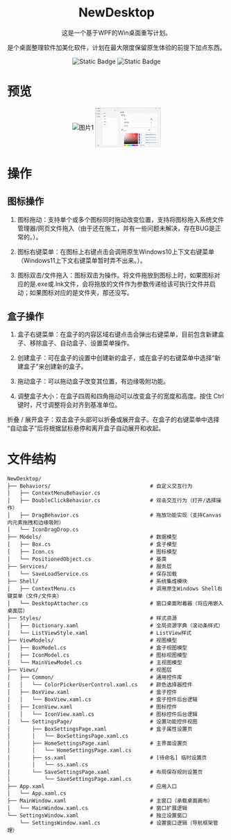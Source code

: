 <div align="center">
  <a>
    <img alt="" width="700"heigth="142"src="">
  </a>
  <h1>NewDesktop</h1>
  <p>
    这是一个基于WPF的Win桌面重写计划。
  </p>
  <p>
    是个桌面整理软件加美化软件，计划在最大限度保留原生体验的前提下加点东西。
  </p>

  <a>
    <img alt="Static Badge" src="https://img.shields.io/badge/.NET-9.0-512BD4">
  </a>
  <a>
    <img alt="Static Badge" src="https://img.shields.io/badge/WPF-%E5%BA%94%E7%94%A8%E7%A8%8B%E5%BA%8F-0078D4">
  </a>
</div>

# 预览
<div align="center">
    <img src="https://github.com/Yeilintong/NewDesktop/blob/main/Image/YL3.png" alt="图片1" width="30%" align="center">
    <img src="https://github.com/Yeilintong/NewDesktop/blob/main/Image/BS.png" alt="图片2" width="30%" align="center">
</div>

# 操作
## 图标操作

1. 图标拖动：支持单个或多个图标同时拖动改变位置，支持将图标拖入系统文件管理器/网页文件拖入（由于还在施工，并有一些问题未解决，存在BUG是正常的。）。

2. 图标右键菜单：在图标上右键点击会调用原生Windows10上下文右键菜单（Windows11上下文右键菜单暂时弄不出来。）。

3. 图标双击/文件拖入：图标双击为操作。将文件拖放到图标上时，如果图标对应的是.exe或.lnk文件，会将拖放的文件作为参数传递给该可执行文件并启动；如果图标对应的是文件夹，那还没写。

## 盒子操作

1. 盒子右键菜单：在盒子的内容区域右键点击会弹出右键菜单，目前包含新建盒子、移除盒子、自动盒子、设置菜单操作。

2. 创建盒子：可在盒子的设置中创建新的盒子，或在盒子的右键菜单中选择“新建盒子”来创建新的盒子。

3. 拖动盒子：可以拖动盒子改变其位置，有边缘吸附功能。

4. 调整盒子大小：在盒子四周和四角拖动可以改变盒子的宽度和高度。按住 Ctrl 键时，尺寸调整将会对齐到基准单位。

折叠 / 展开盒子：双击盒子头部可以折叠或展开盒子。在盒子的右键菜单中选择 “自动盒子”后将根据鼠标悬停和离开盒子自动展开和收起。

# 文件结构
```
NewDesktop/
├── Behaviors/                                # 自定义交互行为
│   ├── ContextMenuBehavior.cs
│   ├── DoubleClickBehavior.cs                # 双击交互行为（打开/选择操作）
│   ├── DragBehavior.cs                       # 拖放功能实现（支持Canvas内元素拖拽和边缘吸附）
│   └── IconDragDrop.cs
├── Models/                                   # 数据模型
│   ├── Box.cs                                # 盒子模型
│   ├── Icon.cs                               # 图标模型
│   └── PositionedObject.cs                   # 基类
├── Services/                                 # 服务层
│   └── SaveLoadService.cs                    # 保存加载
├── Shell/                                    # 系统集成模块
│   ├── ContextMenu.cs                        # 调用原生Windows Shell右键菜单（文件/文件夹）
│   └── DesktopAttacher.cs                    # 窗口桌面附着器（将应用嵌入桌面层）
├── Styles/                                   # 样式资源
│   ├── Dictionary.xaml                       # 全局资源字典（滚动条样式）
│   └── ListViewStyle.xaml                    # ListView样式
├── ViewModels/                               # 视图模型
│   ├── BoxModel.cs                           # 盒子视图模型
│   ├── IconModel.cs                          # 图标视图模型
│   └── MainViewModel.cs                      # 主视图模型
├── Views/                                    # 视图层
│   ├── Common/                               # 通用控件库
│   │   └── ColorPickerUserControl.xaml.cs    # 颜色选择器控件
│   ├── BoxView.xaml                          # 盒子控件
│   │   └── BoxView.xaml.cs                   # 盒子控件后台逻辑
│   ├── IconView.xaml                         # 图标控件
│   │   └── IconView.xaml.cs                  # 图标控件后台逻辑
│   └── SettingsPage/                         # 设置功能控件视图
│       ├── BoxSettingsPage.xaml              # 盒子属性设置页
│       │   └── BoxSettingsPage.xaml.cs
│       ├── HomeSettingsPage.xaml             # 主界面设置页
│       │   └── HomeSettingsPage.xaml.cs
│       ├── ss.xaml                           # [待命名] 临时设置页
│       │   └── ss.xaml.cs
│       └── SaveSettingsPage.xaml             # 布局保存规则设置页
│           └── SaveSettingsPage.xaml.cs
├── App.xaml                                  # 应用入口
│   └── App.xaml.cs
├── MainWindow.xaml                           # 主窗口（承载桌面画布）
│   └── MainWindow.xaml.cs                    # 窗口扩展逻辑
└── SettingsWindow.xaml                       # 独立设置窗口
    └── SettingsWindow.xaml.cs                # 设置窗口逻辑（导航框架管理）
```
